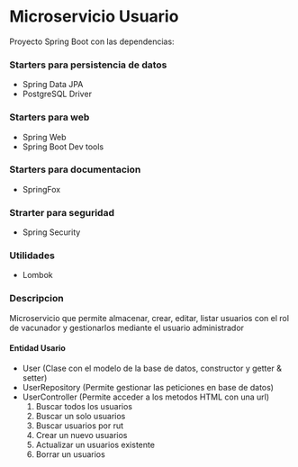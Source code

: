 # Microservicio Usuario

Proyecto Spring Boot con las dependencias:

### Starters para persistencia de datos

* Spring Data JPA
* PostgreSQL Driver

### Starters para web

* Spring Web
* Spring Boot Dev tools

### Starters para documentacion

* SpringFox

### Strarter para seguridad

* Spring Security

### Utilidades

* Lombok

### Descripcion

Microservicio que permite almacenar, crear, editar, listar usuarios con el rol de vacunador y gestionarlos
mediante el usuario administrador

#### Entidad Usario

* User (Clase con el modelo de la base de datos, constructor y getter & setter)
* UserRepository (Permite gestionar las peticiones en base de datos)
* UserController (Permite acceder a los metodos HTML con una url)
    1. Buscar todos los usuarios
    2. Buscar un solo usuarios
    3. Buscar usuarios por rut
    3. Crear un nuevo usuarios
    4. Actualizar un usuarios existente
    5. Borrar un usuarios